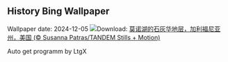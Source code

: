 ## History Bing Wallpaper
Wallpaper date: 2024-12-05
![](https://www.bing.com/th?id=OHR.MonoTufa_ZH-CN4998806540_UHD.jpg&w=1000)Download: [莫诺湖的石灰华地层，加利福尼亚州，美国 (© Susanna Patras/TANDEM Stills + Motion)](https://www.bing.com/th?id=OHR.MonoTufa_ZH-CN4998806540_UHD.jpg)

Auto get programm by LtgX
